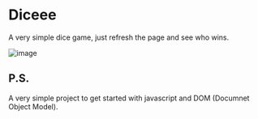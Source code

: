 # Diceee
A very simple dice game, just refresh the page and see who wins.

![image](https://github.com/prateekkumaroriginal/Web-Development-Projects/assets/89418989/f4068980-ce49-49fa-b3dc-fe1705a93b7d)


## P.S.
A very simple project to get started with javascript and DOM (Documnet Object Model).
